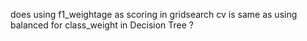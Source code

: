 does using f1_weightage as scoring in gridsearch cv is same as using balanced for class_weight in Decision Tree ?